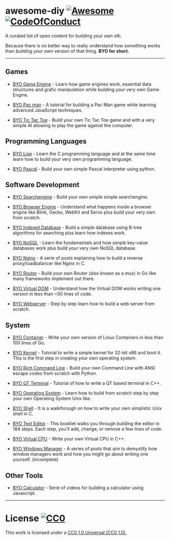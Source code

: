# awesome-diy [![Awesome](https://cdn.rawgit.com/sindresorhus/awesome/d7305f38d29fed78fa85652e3a63e154dd8e8829/media/badge.svg)](https://github.com/sindresorhus/awesome) [![CodeOfConduct](https://img.shields.io/badge/code%20of%20conduct-1.3.0-ff69b4.svg)](http://contributor-covenant.org/version/1/3/0/)
A curated list of open content for building your own sth.

Because there is no better way to really understand how something works than *building your own* version of that thing. **BYO for short.**

----

## Games

  - [BYO Game Engine](https://www.gamasutra.com/blogs/MichaelKissner/20151027/257369/Writing_a_Game_Engine_from_Scratch__Part_1_Messaging.php) - Learn how game engines work, essential data structures and grafic manipulation while building your very own Game Engine.

  - [BYO Pac man](http://www.masswerk.at/JavaPac/pacman-howto.html) - A tutorial for building a Pac Man game while learning advanced JavaScript techniques.
  
  - [BYO Tic Tac Toe](https://medium.com/front-end-hacking/tic-tac-toe-javascript-game-b0cd6e98edd9) - Build your own Tic Tac Toe game and with a very simple AI allowing to play the game against the computer.

## Programming Languages

  - [BYO Lisp](http://www.buildyourownlisp.com/contents) - Learn the C programming language and at the same time learn how to build your very own programming language.
  
  - [BYO Pascal](https://ruslanspivak.com/lsbasi-part1/) - Build your own simple Pascal interpreter using python.
  
## Software Development
  - [BYO Searchengine](https://youtu.be/cY7pE7vX6MU) - Build your own simple simple searchengine.
  
  - [BYO Browser Engine](https://limpet.net/mbrubeck/2014/08/08/toy-layout-engine-1.html) - Understand what happens inside a browser engine like Blink, Gecko, WebKit and Servo plus build your very own from scratch.

  - [BYO Indexed Database](https://www.codeproject.com/Articles/1029838/Build-Your-Own-Database) - Build a simple database using B-tree algorithms for searching plus learn how indexes work.
  
  - [BYO NoSQL](https://medium.com/@marceloboeira/why-you-should-build-your-own-nosql-database-9bbba42039f5) - Learn the fundamentals and how simple key-value databases work plus build your very own NoSQL database.
  
  - [BYO Nginx](http://www.gilesthomas.com/2013/08/writing-a-reverse-proxyloadbalancer-from-the-ground-up-in-c-part-0/) - A serie of posts explaining how to build a reverse proxy/loadbalancer like Nginx in C.
  
  - [BYO Router](https://vluxe.io/golang-router.html) - Build your own Router (also known as a mux) in Go like many frameworks implement out there.
  
  - [BYO Virtual DOM](https://medium.com/@deathmood/how-to-write-your-own-virtual-dom-ee74acc13060) - Understand how the Virtual DOM works writing one version in less than ~50 lines of code. 

  - [BYO Webserver](https://ruslanspivak.com/lsbaws-part1/) - Step by step learn how to build a web server from scratch.
    
## System

  - [BYO Container](https://www.infoq.com/articles/build-a-container-golang) - Write your own version of Linux Containers in less than 100 lines of Go.

  - [BYO Kernel](http://wiki.osdev.org/C%2B%2B_Bare_Bones) - Tutorial to write a simple kernel for 32-bit x86 and boot it. This is the first step in creating your own operating system.
  
  - [BYO Rich Command Line](http://www.lihaoyi.com/post/BuildyourownCommandLinewithANSIescapecodes.html) - Build your own Command Line with ANSI escape codes from scratch with Python.
  
  - [BYO QT Terminal](https://codekoalas.com/blog/build-your-own-minimal-terminal) - Tutorial of how to write a QT based terminal in C++.
  
  - [BYO Operating System](https://github.com/cfenollosa/os-tutorial) - Learn how to build from scratch step by step your own Operating System Unix like.

  - [BYO Shell](https://brennan.io/2015/01/16/write-a-shell-in-c/) - It is a walkthrough on how to write your own simplistic Unix shell in C.

  - [BYO Text Editor](https://viewsourcecode.org/snaptoken/kilo/) - This booklet walks you through building the editor in 184 steps. Each step, you’ll add, change, or remove a few lines of code.
    
  - [BYO Virtual CPU](http://megalomaniacbore.blogspot.ch/2014/04/virtual-cpu-in-c-4001-cpu.html) - Write your own Virtual CPU in C++.
  
  - [BYO Windows Manager](https://seasonofcode.com/posts/how-x-window-managers-work-and-how-to-write-one-part-i.html) - A series of posts that aim to demystify how window managers work and how you might go about writing one yourself. (incomplete)

  
## Other Tools

  - [BYO Calculator](https://www.freecodecamp.org/challenges/build-a-javascript-calculator) - Serie of videos for building a calculator using Javascript.
  
-----

# License   [![CC0](https://i.creativecommons.org/p/zero/1.0/88x31.png)](https://creativecommons.org/publicdomain/zero/1.0/)

This work is licensed under a [CC0 1.0 Universal (CC0 1.0).](https://creativecommons.org/publicdomain/zero/1.0/)
